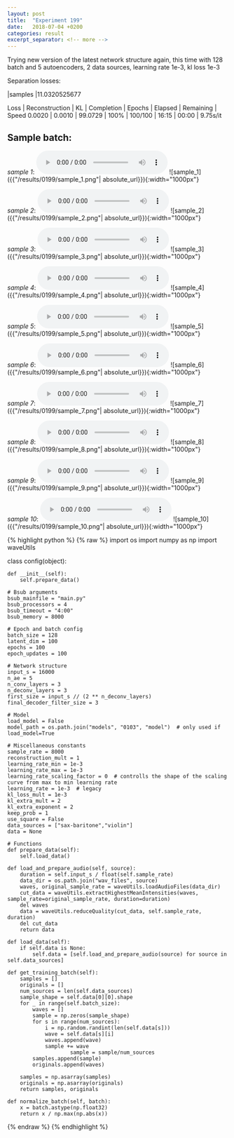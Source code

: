 ```yaml
---
layout: post
title:  "Experiment 199"
date:   2018-07-04 +0200
categories: result
excerpt_separator: <!-- more -->
---
```

Trying new version of the latest network structure again, this time with 128 batch and 5 autoencoders, 2 data sources, learning rate 1e-3, kl loss 1e-3

Separation losses:

|samples
|11.0320525677

Loss | Reconstruction | KL | Completion | Epochs | Elapsed | Remaining | Speed
0.0020 | 0.0010 | 99.0729 | 100% | 100/100 | 16:15 | 00:00 | 9.75s/it<!-- more -->

## **Sample batch**:
_sample 1_:
<audio src="/ResultsOverview/results/0199/sample_1.wav" controls preload></audio>
![sample_1]({{"/results/0199/sample_1.png"| absolute_url}}){:width="1000px"}

_sample 2_:
<audio src="/ResultsOverview/results/0199/sample_2.wav" controls preload></audio>
![sample_2]({{"/results/0199/sample_2.png"| absolute_url}}){:width="1000px"}

_sample 3_:
<audio src="/ResultsOverview/results/0199/sample_3.wav" controls preload></audio>
![sample_3]({{"/results/0199/sample_3.png"| absolute_url}}){:width="1000px"}

_sample 4_:
<audio src="/ResultsOverview/results/0199/sample_4.wav" controls preload></audio>
![sample_4]({{"/results/0199/sample_4.png"| absolute_url}}){:width="1000px"}

_sample 5_:
<audio src="/ResultsOverview/results/0199/sample_5.wav" controls preload></audio>
![sample_5]({{"/results/0199/sample_5.png"| absolute_url}}){:width="1000px"}

_sample 6_:
<audio src="/ResultsOverview/results/0199/sample_6.wav" controls preload></audio>
![sample_6]({{"/results/0199/sample_6.png"| absolute_url}}){:width="1000px"}

_sample 7_:
<audio src="/ResultsOverview/results/0199/sample_7.wav" controls preload></audio>
![sample_7]({{"/results/0199/sample_7.png"| absolute_url}}){:width="1000px"}

_sample 8_:
<audio src="/ResultsOverview/results/0199/sample_8.wav" controls preload></audio>
![sample_8]({{"/results/0199/sample_8.png"| absolute_url}}){:width="1000px"}

_sample 9_:
<audio src="/ResultsOverview/results/0199/sample_9.wav" controls preload></audio>
![sample_9]({{"/results/0199/sample_9.png"| absolute_url}}){:width="1000px"}

_sample 10_:
<audio src="/ResultsOverview/results/0199/sample_10.wav" controls preload></audio>
![sample_10]({{"/results/0199/sample_10.png"| absolute_url}}){:width="1000px"}


{% highlight python %}
{% raw %}
import os
import numpy as np
import waveUtils


class config(object):

	def __init__(self):
		self.prepare_data()

	# Bsub arguments
	bsub_mainfile = "main.py"
	bsub_processors = 4
	bsub_timeout = "4:00"
	bsub_memory = 8000

	# Epoch and batch config
	batch_size = 128
	latent_dim = 100
	epochs = 100
	epoch_updates = 100

	# Network structure
	input_s = 16000
	n_ae = 5
	n_conv_layers = 3
	n_deconv_layers = 3
	first_size = input_s // (2 ** n_deconv_layers)
	final_decoder_filter_size = 3

	# Model
	load_model = False
	model_path = os.path.join("models", "0103", "model")  # only used if load_model=True

	# Miscellaneous constants
	sample_rate = 8000
	reconstruction_mult = 1
	learning_rate_min = 1e-3
	learning_rate_max = 1e-3
	learning_rate_scaling_factor = 0  # controlls the shape of the scaling curve from max to min learning rate
	learning_rate = 1e-3  # legacy
	kl_loss_mult = 1e-3
	kl_extra_mult = 2
	kl_extra_exponent = 2
	keep_prob = 1
	use_square = False
	data_sources = ["sax-baritone","violin"]
	data = None

	# Functions
	def prepare_data(self):
		self.load_data()

	def load_and_prepare_audio(self, source):
		duration = self.input_s / float(self.sample_rate)
		data_dir = os.path.join("wav_files", source)
		waves, original_sample_rate = waveUtils.loadAudioFiles(data_dir)
		cut_data = waveUtils.extractHighestMeanIntensities(waves, sample_rate=original_sample_rate, duration=duration)
		del waves
		data = waveUtils.reduceQuality(cut_data, self.sample_rate, duration)
		del cut_data
		return data

	def load_data(self):
		if self.data is None:
			self.data = [self.load_and_prepare_audio(source) for source in self.data_sources]

	def get_training_batch(self):
		samples = []
		originals = []
		num_sources = len(self.data_sources)
		sample_shape = self.data[0][0].shape
		for _ in range(self.batch_size):
			waves = []
			sample = np.zeros(sample_shape)
			for s in range(num_sources):
				i = np.random.randint(len(self.data[s]))
				wave = self.data[s][i]
				waves.append(wave)
				sample += wave
                        sample = sample/num_sources
			samples.append(sample)
			originals.append(waves)

		samples = np.asarray(samples)
		originals = np.asarray(originals)
		return samples, originals

	def normalize_batch(self, batch):
		x = batch.astype(np.float32)
		return x / np.max(np.abs(x))


{% endraw %}
{% endhighlight %}
